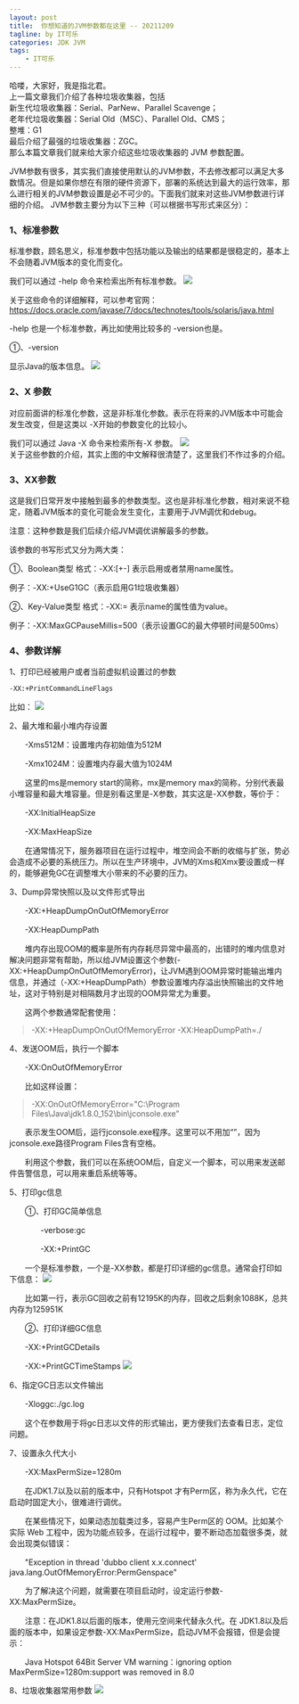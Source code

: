```yaml
---
layout: post
title:  你想知道的JVM参数都在这里 -- 20211209
tagline: by IT可乐
categories: JDK JVM
tags: 
    - IT可乐
---
```


哈喽，大家好，我是指北君。  
上一篇文章我们介绍了各种垃圾收集器，包括  
新生代垃圾收集器：Serial、ParNew、Parallel Scavenge；  
老年代垃圾收集器：Serial Old（MSC）、Parallel Old、CMS；  
整堆：G1  
最后介绍了最强的垃圾收集器：ZGC。  
那么本篇文章我们就来给大家介绍这些垃圾收集器的 JVM 参数配置。

<!--more-->
JVM参数有很多，其实我们直接使用默认的JVM参数，不去修改都可以满足大多数情况。但是如果你想在有限的硬件资源下，部署的系统达到最大的运行效率，那么进行相关的JVM参数设置是必不可少的。下面我们就来对这些JVM参数进行详细的介绍。
JVM参数主要分为以下三种（可以根据书写形式来区分）：

### 1、标准参数
标准参数，顾名思义，标准参数中包括功能以及输出的结果都是很稳定的，基本上不会随着JVM版本的变化而变化。

我们可以通过 -help 命令来检索出所有标准参数。
![](http://www.javanorth.cn/assets/images/2021/itcore/jvm-05-00.png)  

关于这些命令的详细解释，可以参考官网：https://docs.oracle.com/javase/7/docs/technotes/tools/solaris/java.html

-help 也是一个标准参数，再比如使用比较多的 -version也是。

①、-version

显示Java的版本信息。
![](http://www.javanorth.cn/assets/images/2021/itcore/jvm-05-01.png)  

### 2、X 参数
对应前面讲的标准化参数，这是非标准化参数。表示在将来的JVM版本中可能会发生改变，但是这类以 -X开始的参数变化的比较小。

我们可以通过 Java -X 命令来检索所有-X 参数。
![](http://www.javanorth.cn/assets/images/2021/itcore/jvm-05-02.png)  
关于这些参数的介绍，其实上图的中文解释很清楚了，这里我们不作过多的介绍。

### 3、XX参数
这是我们日常开发中接触到最多的参数类型。这也是非标准化参数，相对来说不稳定，随着JVM版本的变化可能会发生变化，主要用于JVM调优和debug。

注意：这种参数是我们后续介绍JVM调优讲解最多的参数。

该参数的书写形式又分为两大类：

①、Boolean类型
格式：-XX:[+-]<name> 表示启用或者禁用name属性。

例子：-XX:+UseG1GC（表示启用G1垃圾收集器）

②、Key-Value类型
格式：-XX:<name>=<value> 表示name的属性值为value。

例子：-XX:MaxGCPauseMillis=500（表示设置GC的最大停顿时间是500ms）

### 4、参数详解
1、打印已经被用户或者当前虚拟机设置过的参数  
```xml
-XX:+PrintCommandLineFlags
```
比如：
![](http://www.javanorth.cn/assets/images/2021/itcore/jvm-05-03.png)  

2、最大堆和最小堆内存设置

　　-Xms512M：设置堆内存初始值为512M

　　-Xmx1024M：设置堆内存最大值为1024M

　　这里的ms是memory start的简称，mx是memory max的简称，分别代表最小堆容量和最大堆容量。但是别看这里是-X参数，其实这是-XX参数，等价于：

　　-XX:InitialHeapSize

　　-XX:MaxHeapSize

　　在通常情况下，服务器项目在运行过程中，堆空间会不断的收缩与扩张，势必会造成不必要的系统压力。所以在生产环境中，JVM的Xms和Xmx要设置成一样的，能够避免GC在调整堆大小带来的不必要的压力。　　

3、Dump异常快照以及以文件形式导出

　　-XX:+HeapDumpOnOutOfMemoryError

　　-XX:HeapDumpPath

　　堆内存出现OOM的概率是所有内存耗尽异常中最高的，出错时的堆内信息对解决问题非常有帮助，所以给JVM设置这个参数(-XX:+HeapDumpOnOutOfMemoryError)，让JVM遇到OOM异常时能输出堆内信息，并通过（-XX:+HeapDumpPath）参数设置堆内存溢出快照输出的文件地址，这对于特别是对相隔数月才出现的OOM异常尤为重要。

　　这两个参数通常配套使用：

> -XX:+HeapDumpOnOutOfMemoryError -XX:HeapDumpPath=./

4、发送OOM后，执行一个脚本

　　-XX:OnOutOfMemoryError

　　比如这样设置：

> -XX:OnOutOfMemoryError="C:\Program Files\Java\jdk1.8.0_152\bin\jconsole.exe"  

　　表示发生OOM后，运行jconsole.exe程序。这里可以不用加“”，因为jconsole.exe路径Program Files含有空格。

　　利用这个参数，我们可以在系统OOM后，自定义一个脚本，可以用来发送邮件告警信息，可以用来重启系统等等。

5、打印gc信息

　　①、打印GC简单信息

　　　　-verbose:gc

　　　　-XX:+PrintGC

　　一个是标准参数，一个是-XX参数，都是打印详细的gc信息。通常会打印如下信息：
![](http://www.javanorth.cn/assets/images/2021/itcore/jvm-05-04.png)  

　　比如第一行，表示GC回收之前有12195K的内存，回收之后剩余1088K，总共内存为125951K

　　②、打印详细GC信息

　　-XX:+PrintGCDetails

　　-XX:+PrintGCTimeStamps
![](http://www.javanorth.cn/assets/images/2021/itcore/jvm-05-05.png)  


6、指定GC日志以文件输出

　　-Xloggc:./gc.log

　　这个在参数用于将gc日志以文件的形式输出，更方便我们去查看日志，定位问题。

7、设置永久代大小

　　-XX:MaxPermSize=1280m

　　在JDK1.7以及以前的版本中，只有Hotspot 才有Perm区，称为永久代，它在启动时固定大小，很难进行调优。

　　在某些情况下，如果动态加载类过多，容易产生Perm区的 OOM。比如某个实际 Web 工程中，因为功能点较多，在运行过程中，要不断动态加载很多类，就会出现类似错误：

　　"Exception in thread 'dubbo client x.x.connect' java.lang.OutOfMemoryError:PermGenspace"

　　为了解决这个问题，就需要在项目启动时，设定运行参数-XX:MaxPermSize。

　　注意：在JDK1.8以后面的版本，使用元空间来代替永久代。在 JDK1.8以及后面的版本中，如果设定参数-XX:MaxPermSize，启动JVM不会报错，但是会提示：

　　Java Hotspot 64Bit Server VM warning：ignoring option MaxPermSize=1280m:support was removed in 8.0

 

8、垃圾收集器常用参数
![](http://www.javanorth.cn/assets/images/2021/itcore/jvm-05-06.png)  


